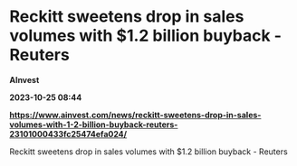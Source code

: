 # Reckitt sweetens drop in sales volumes with $1.2 billion buyback - Reuters
**AInvest**

**2023-10-25 08:44**

**https://www.ainvest.com/news/reckitt-sweetens-drop-in-sales-volumes-with-1-2-billion-buyback-reuters-23101000433fc25474efa024/**

Reckitt sweetens drop in sales volumes with $1.2 billion buyback - Reuters